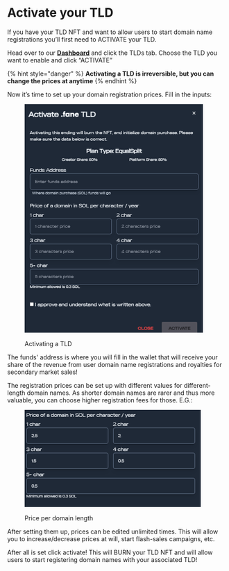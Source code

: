 # Activate your TLD

If you have your TLD NFT and want to allow users to start domain name registrations you’ll first need to ACTIVATE your TLD.

Head over to our [**Dashboard**](https://alldomains.id/dashboard) and click the TLDs tab. Choose the TLD you want to enable and click “ACTIVATE”

{% hint style="danger" %}
**Activating a TLD is irreversible, but you can change the prices at anytime**
{% endhint %}

Now it’s time to set up your domain registration prices. Fill in the inputs:

<figure><img src="../.gitbook/assets/activate_tld.png" alt=""><figcaption><p>Activating a TLD</p></figcaption></figure>

The funds' address is where you will fill in the wallet that will receive your share of the revenue from user domain name registrations and royalties for secondary market sales!

The registration prices can be set up with different values for different-length domain names. As shorter domain names are rarer and thus more valuable, you can choose higher registration fees for those. E.G.:

<figure><img src="../.gitbook/assets/character_pricing.png" alt=""><figcaption><p>Price per domain length</p></figcaption></figure>

After setting them up, prices can be edited unlimited times. This will allow you to increase/decrease prices at will, start flash-sales campaigns, etc.

After all is set click activate! This will BURN your TLD NFT and will allow users to start registering domain names with your associated TLD!
